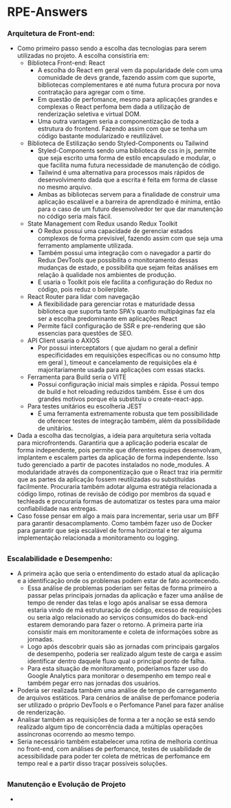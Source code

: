 # RPE-Answers

### Arquitetura de Front-end:

- Como primeiro passo sendo a escolha das tecnologias para serem utilizadas no projeto. A escolha consistiria em:
  * Biblioteca Front-end: React
    * A escolha do React em geral vem da popularidade dele com uma comunidade de devs grande, fazendo assim com que suporte, bibliotecas complementares e até numa futura procura por nova contratação para agregar com o time.
    * Em questão de perfomance, mesmo para aplicações grandes e complexas o React perfoma bem dada a utilização de renderização seletiva e virtual DOM.
    * Uma outra vantagem seria a componentização de toda a estrutura do frontend. Fazendo assim com que se tenha um código bastante modularizado e reutilizável.
  * Biblioteca de Estilização sendo Styled-Components ou Tailwind
    * Styled-Components sendo uma biblioteca de css in js, permite que seja escrito uma forma de estilo encapsulado e modular, o que facilita numa futura necessidade de manutenção de código.
    * Tailwind é uma alternativa para processos mais rápidos de desenvolvimento dada que a escrita é feita em forma de classe no mesmo arquivo.
    * Ambas as bibliotecas servem para a finalidade de construir uma aplicação escalável e a barreira de aprendizado é mínima, então para o caso de um futuro desenvolvedor ter que dar manutenção no código seria mais fácil.
  * State Management com Redux usando Redux Toolkit
    * O Redux possui uma capacidade de gerenciar estados complexos de forma previsível, fazendo assim com que seja uma ferramento amplamente utilizada.
    * Também possui uma integração com o navegador a partir do Redux DevTools que possibilita o monitoramento dessas mudanças de estado, e possibilita que sejam feitas análises em relação à qualidade nos ambientes de produção.
    * E usaria o Toolkit pois ele facilita a configuração do Redux no código, pois reduz o boilerplate.
  * React Router para lidar com navegação
    * A flexibilidade para gerenciar rotas e maturidade dessa biblioteca que suporta tanto SPA's quanto multipáginas faz ela ser a escolha predominante em aplicações React
    * Permite fácil configuração de SSR e pre-rendering que são essencias para questões de SEO.
  * API Client usaria o AXIOS
    * Por possui interceptators ( que ajudam no geral a definir especificidades em requisições específicas ou no consumo http em geral ), timeout e cancelamento de requisições ela é majoritariamente usada para aplicações com essas stacks.
  * Ferramenta para Build seria o VITE
    * Possui configuração inicial mais simples e rápida. Possui tempo de build e hot reloading reduzidos também. Esse é um dos grandes motivos porque ela substituiu o create-react-app.
  * Para testes unitários eu escolheria JEST
    * É uma ferramenta extremamente robusta que tem possibilidade de oferecer testes de integração também, além da possibilidade de unitários.
- Dada a escolha das tecnolgias, a ideia para arquitetura seria voltada para microfrontends. Garantiria que a aplicação poderia escalar de forma independente, pois permite que diferentes equipes desenvolvam, implantem e escalem partes da aplicação de forma independente. Isso tudo gerenciado a partir de pacotes instalados no node_modules. A modularidade através da componentização que o React traz iria permitir que as partes da aplicação fossem reutilizadas ou substituídas facilmente. Procuraria também adotar alguma estratégia relacionada a código limpo, rotinas de revisão de código por membros da squad e techleads e procuraria formas de automatizar os testes para uma maior confiabilidade nas entregas.
- Caso fosse pensar em algo a mais para incrementar, seria usar um BFF para garantir desacomplamento. Como também fazer uso de Docker para garantir que seja escalável de forma horizontal e ter alguma implementação relacionada a monitoramento ou logging.
  
##

### Escalabilidade e Desempenho:

- A primeira ação que seria o entendimento do estado atual da aplicação e a identificação onde os problemas podem estar de fato acontecendo.
  * Essa análise de problemas poderiam ser feitas de forma primeiro a passar pelas principais jornadas da aplicação e fazer uma análise de tempo de render das telas e logo após analisar se essa demora estaria vindo de má estruturação de código, excesso de requisições ou seria algo relacionado ao serviços consumidos do back-end estarem demorando para fazer o retorno. A primeira parte iria consistir mais em monitoramente e coleta de informações sobre as jornadas.
  * Logo após descobrir quais são as jornadas com principais gargalos de desempenho, poderia ser realizado algum teste de carga e assim identificar dentro daquele fluxo qual o principal ponto de falha.
  * Para esta situação de monitoramento, poderíamos fazer uso do Google Analytics para monitorar o desempenho em tempo real e também pegar erro nas jornadas dos usuários.
- Poderia ser realizada também uma análise de tempo de carregamento de arquivos estáticos. Para cenários de análise de perfomance poderia ser utilizado o próprio DevTools e o Perfomance Panel para fazer análise de renderização.
- Analisar também as requisições de forma a ter a noção se está sendo realizado algum tipo de concorrência dada a múltiplas operações assíncronas ocorrendo ao mesmo tempo.
- Seria necessário também estabelecer uma rotina de melhoria contínua no front-end, com análises de perfomance, testes de usabilidade de acessibilidade para poder ter coleta de métricas de perfomance em tempo real e a partir disso traçar possíveis soluções.

##

### Manutenção e Evolução de Projeto

- 

